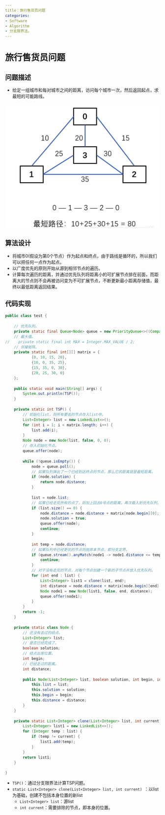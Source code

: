 ```yaml
---
title：旅行售货员问题
categories:
- Software
- Algorithm
- 分支限界法。
---
```

# 旅行售货员问题

## 问题描述

- 给定一组城市和每对城市之间的距离，访问每个城市一次，然后返回起点，求最短的可能路线。

<img src="https://raw.githubusercontent.com/LuShan123888/Files/main/Pictures/2020-12-10-image-20201210221210394.png" alt="image-20201210221210394" style="zoom:50%;" />

## 算法设计

- 将城市0(假设为第0个节点）作为起点和终点，由于路线是循环的，所以我们可以把任何一点作为起点。
- 以广度优先的原则开始从源到相邻节点的遍历。
- 计算每次遍历的距离，并通过优先队列将距离小的可扩展节点排在前面，而距离大的节点则不会再被访问变为不可扩展节点，不断更新最小距离存储值，最终以最低距离返回结果。

## 代码实现

```java
public class test {

    // 优先队列。
    private static final Queue<Node> queue = new PriorityQueue<>((Comparator.comparingInt(o -> o.distance)));
    // 最大值。
//    private static final int MAX = Integer.MAX_VALUE / 2;
    // 邻接矩阵。
    private static final int[][] matrix = {
            {0, 10, 15, 20},
            {10, 0, 35, 25},
            {15, 35, 0, 30},
            {20, 25, 30, 0}
    };

    public static void main(String[] args) {
        System.out.println(TSP());
    }

    private static int TSP() {
        // 初始化list，将所有要去的节点存入list中。
        List<Integer> list = new LinkedList<>();
        for (int i = 1; i < matrix.length; i++) {
            list.add(i);
        }
        Node node = new Node(list, false, 0, 0);
        // 存入初始化节点。
        queue.offer(node);

        while (!queue.isEmpty()) {
            node = queue.poll();
            // 如果队列弹出了一个已经到达终点的节点，那么它的距离就是最短距离。
            if (node.solution) {
                return node.distance;
            }

            list = node.list;
            // 如果已经走完所有的点了，则加上回去0号点的距离，再次载入到优先队列。
            if (list.size() == 0) {
                node.distance = node.distance + matrix[node.begin][0];
                node.solution = true;
                queue.offer(node);
                continue;
            }

            int temp = node.distance;
            // 如果队列中已经更优的节点则抛弃本节点，即分支定界。
            if (queue.stream().anyMatch(node1 -> node1.distance <= temp)) {
                continue;
            }
            // 对于没有走完的节点，对每个节点创建一个新的子节点并放入优先队列。
            for (int end : list) {
                List<Integer> list1 = clone(list, end);
                int distance = node.distance + matrix[node.begin][end];
                Node node1 = new Node(list1, false, end, distance);
                queue.offer(node1);
            }
        }
        return -1;
    }

    private static class Node {
        // 还没有去过的结点。
        List<Integer> list;
        // 是否已经完成了。
        boolean solution;
        // 结点出发位置。
        int begin;
        // 已经走过的距离。
        int distance;

        public Node(List<Integer> list, boolean solution, int begin, int distance) {
            this.list = list;
            this.solution = solution;
            this.begin = begin;
            this.distance = distance;
        }
    }

    private static List<Integer> clone(List<Integer> list, int current) {
        List<Integer> list1 = new LinkedList<>();
        for (Integer temp : list) {
            if (temp != current) {
                list1.add(temp);
            }
        }
        return list1;
    }

}
```

- `TSP()`：通过分支限界法计算TSP问题。
- `static List<Integer> clone(List<Integer> list, int current) `：以list为基础，创建不包括本身位置的新list
    - `List<Integer> list`：源list
    - `int current`：需要排除的节点，即本身的位置。
